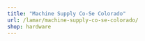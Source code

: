 ```yaml
---
title: "Machine Supply Co-Se Colorado"
url: /lamar/machine-supply-co-se-colorado/
shop: hardware
---
```

